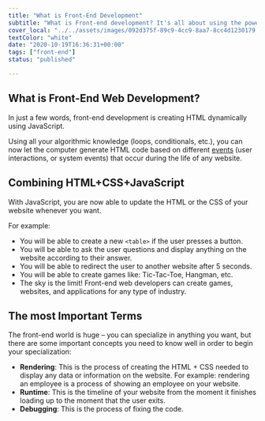 ```yaml
---
title: "What is Front-End Development"
subtitle: "What is Front-end development? It's all about using the power of code to generate HTML and CSS dynamically. Let the computer code while you sleep."
cover_local: "../../assets/images/092d375f-89c9-4cc9-8aa7-8cc4d1230179.jpeg"
textColor: "white"
date: "2020-10-19T16:36:31+00:00"
tags: ["front-end"]
status: "published"

---
```


## What is Front-End Web Development?

In just a few words, front-end development is creating HTML dynamically using JavaScript.

Using all your algorithmic knowledge (loops, conditionals, etc.), you can now let the computer generate HTML code based on different [events](https://developer.mozilla.org/en-US/docs/Learn/JavaScript/Building_blocks/Events) (user interactions, or system events) that occur during the life of any website.

## Combining HTML+CSS+JavaScript

With JavaScript, you are now able to update the HTML or the CSS of your website whenever you want.

For example:

+ You will be able to create a new `<table>` if the user presses a button.
+ You will be able to ask the user questions and display anything on the website according to their answer.
+ You will be able to redirect the user to another website after 5 seconds.
+ You will be able to create games like: Tic-Tac-Toe, Hangman, etc.
+ The sky is the limit! Front-end web developers can create games, websites, and applications for any type of industry.

## The most Important Terms

The front-end world is huge – you can specialize in anything you want, but there are some important concepts you need to know well in order to begin your specialization:

+ **Rendering**: This is the process of creating the HTML + CSS needed to display any data or information on the website.  For example: rendering an employee is a process of showing an employee on your website.
+ **Runtime**: This is the timeline of your website from the moment it finishes loading up to the moment that the user exits.
+ **Debugging**: This is the process of fixing the code.
  
  




